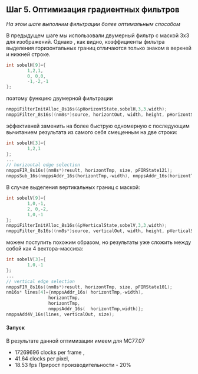 ﻿## Шаг 5. Оптимизация градиентных фильтров 
*На этом шаге выполним фильтрации более оптимальным способом*

В предыдущем шаге мы использовали двумерный фильтр с маской 3х3 для изображений. 
Однако , как видно, коэффициенты фильтра выделения горизонтальных границ отличаются только знаком в верхней и нижней строке.
```cpp
int sobelH[9]={
		1,2,1,
		0, 0,0,
		-1,-2,-1
};
```
поэтому функцию двумерной фильтрации
```cpp
nmppiFilterInitAlloc_8s16s(&pHorizontState,sobelH,3,3,width);
nmppiFilter_8s16s((nm8s*)source, horizontOut, width, height, pHorizontState); 	// horizontal edge detection
```
эффективней заменить на более быструю одномерную с последующим вычитанием результата из самого себя смещенным на две строки:
```cpp
int sobelH[3]={
		1,2,1
};
... 
// horizontal edge selection 
nmppsFIR_8s16s((nm8s*)result, horizontTmp, size, pFIRState121);
nmppsSub_16s(nmppsAddr_16s(horizontTmp,-width), nmppsAddr_16s(horizontTmp,width), horizontOut, size);
```

В случае выделения вертикальных границ с маской:
```cpp
int sobelV[9]={
		1,0,-1,
		2, 0,-2,
		1,0,-1
};
nmppiFilterInitAlloc_8s16s(&pVerticalState,sobelV,3,3,width);
nmppiFilter_8s16s((nm8s*)source, verticalOut, width, height, pVerticalState);  	// vertical   edge detection
```
можем поступить похожим образом, но результаты уже сложить между собой как 4 вектора-массива:
```cpp	
int sobelV[3]={
		1,0,-1
};
...
// vertical edge selection 
nmppsFIR_8s16s((nm8s*)result, horizontTmp, size, pFIRState101);
nm16s* lines[4]={nmppsAddr_16s(	horizontTmp,-width),
				horizontTmp,
				horizontTmp,
				nmppsAddr_16s(	horizontTmp,width)};
nmppsAdd4V_16s(lines, verticalOut, size); 

```

#### Запуск
В результате данной оптимизации имеем для MC77.07
- 17269696 clocks per frame ,
- 41.64 clocks per pixel, 
- 18.53 fps
Прирост производительности - 20%

